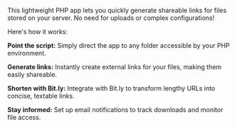 This lightweight PHP app lets you quickly generate shareable links for files stored on your server. No need for uploads or complex configurations!

Here's how it works:

**Point the script:** Simply direct the app to any folder accessible by your PHP environment.

**Generate links:** Instantly create external links for your files, making them easily shareable.

**Shorten with Bit.ly:** Integrate with Bit.ly to transform lengthy URLs into concise, textable links.

**Stay informed:** Set up email notifications to track downloads and monitor file access.
